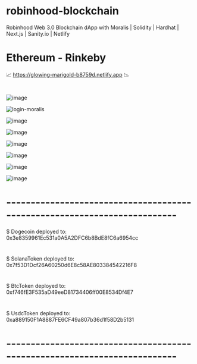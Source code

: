 # robinhood-blockchain
Robinhood Web 3.0 Blockchain dApp with Moralis | Solidity | Hardhat | Next.js | Sanity.io | Netlify

# Ethereum - Rinkeby
📈 https://glowing-marigold-b8759d.netlify.app 📉
#

![image](https://user-images.githubusercontent.com/38008294/170022855-b93c8177-94e9-4f58-977b-730ff16c7d8e.png)

![login-moralis](https://user-images.githubusercontent.com/38008294/170023220-72e2abd8-9e67-42a6-ad42-3bc5e8b154c4.png)

![image](https://user-images.githubusercontent.com/38008294/170023289-aa3592d9-a82d-4e7f-af3b-1b8d1d1f8e1c.png)

![image](https://user-images.githubusercontent.com/38008294/170023462-9cb42dba-1b92-4839-b88f-5db6e7251255.png)

![image](https://user-images.githubusercontent.com/38008294/170023601-df449e28-0676-430a-80b6-456a3bfe4336.png)

![image](https://user-images.githubusercontent.com/38008294/170023723-44d17bae-bb60-4840-9c26-fad59235bce2.png) 

![image](https://user-images.githubusercontent.com/38008294/170023989-6d5cfdc2-4567-449f-989c-21d7ddd249cb.png)

![image](https://user-images.githubusercontent.com/38008294/170024337-8578b811-e1d8-495b-b683-d442113a0dd0.png)

# -------------------------------------------------------------------------
$ Dogecoin deployed to: 0x3e8359961Ec531a0A5A2DFC6b8BdE8fC6a6954cc
#
$ SolanaToken deployed to: 0x7f53D1Dcf26A60250d6E8c58AE803384542216F8
#
$ BtcToken deployed to: 0xf746fE3F535aD49eeD81734406ff00E8534Df4E7
#
$ UsdcToken deployed to: 0xa889150F1A8887FE6CF49a807b36d1f58D2b5131
# -------------------------------------------------------------------------
